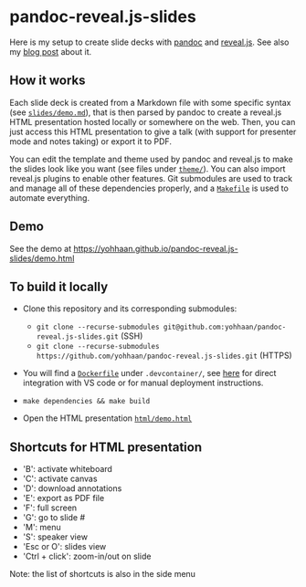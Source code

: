 # pandoc-reveal.js-slides

Here is my setup to create slide decks with
[pandoc](https://pandoc.org/chunkedhtml-demo/10-slide-shows.html) and
[reveal.js](https://revealjs.com/). See also my [blog
post](https://yohan.beugin.org/posts/2024_06_slides_setup.html) about it.

## How it works

Each slide deck is created from a Markdown file with some specific syntax (see
[`slides/demo.md`](slides/demo.md)), that is then parsed by pandoc to create a
reveal.js HTML presentation hosted locally or somewhere on the web. Then, you
can just access this HTML presentation to give a talk (with support for
presenter mode and notes taking) or export it to PDF.

You can edit the template and theme used by pandoc and reveal.js to make the
slides look like you want (see files under [`theme/`](theme/)). You can also
import reveal.js plugins to enable other features. Git submodules are used to
track and manage all of these dependencies properly, and a
[`Makefile`](Makefile) is used to automate everything.

## Demo

See the demo at https://yohhaan.github.io/pandoc-reveal.js-slides/demo.html

## To build it locally

- Clone this repository and its corresponding submodules:
   - `git clone --recurse-submodules git@github.com:yohhaan/pandoc-reveal.js-slides.git` (SSH)
   - `git clone --recurse-submodules
     https://github.com/yohhaan/pandoc-reveal.js-slides.git` (HTTPS)

- You will find a [`Dockerfile`](.devcontainer/Dockerfile) under `.devcontainer/`,
see [here](https://gist.github.com/yohhaan/b492e165b77a84d9f8299038d21ae2c9) for
direct integration with VS code or for manual deployment instructions.

- `make dependencies && make build`

- Open the HTML presentation [`html/demo.html`](html/demo.html)


## Shortcuts for HTML presentation

- 'B': activate whiteboard
- 'C': activate canvas
- 'D': download annotations
- 'E': export as PDF file
- 'F': full screen
- 'G': go to slide #
- 'M': menu
- 'S': speaker view
- 'Esc or O': slides view
- 'Ctrl + click': zoom-in/out on slide

Note: the list of shortcuts is also in the side menu
